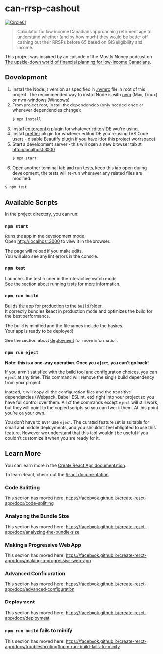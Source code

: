 # can-rrsp-cashout

[![CircleCI](https://circleci.com/gh/danielabar/can-rrsp-cashout.svg?style=svg)](https://circleci.com/gh/danielabar/can-rrsp-cashout)

> Calculator for low income Canadians approaching retirment age to understand whether (and by how much) they would be better off cashing out their RRSPs before 65 based on GIS eligibility and income.

This project was inspired by an episode of the Mostly Money podcast on [The upside-down world of financial planning for low-income Canadians](https://www.stitcher.com/podcast/preet-banerjee/mostly-money-mostly-canadian/e/59296571).

## Development

1. Install the Node.js version as specified in [.nvmrc](.nvmrc) file in root of this project. The recommended way to install Node is with [nvm](https://github.com/nvm-sh/nvm) (Mac, Linux) or [nvm-windows](https://github.com/coreybutler/nvm-windows) (Windows).
2. From project root, install the dependencies (only needed once or whenever dependencies change):
   ```bash
   $ npm install
   ```
3. Install [editorconfig](https://editorconfig.org/) plugin for whatever editor/IDE you're using.
4. Install [prettier](https://prettier.io/) plugin for whatever editor/IDE you're using (VS Code users - disable Beautify plugin if you have itfor this project workspace)
5. Start a development server - this will open a new browser tab at [http://localhost:3000](http://localhost:3000)
   ```bash
   $ npm start
   ```
6. Open another terminal tab and run tests, keep this tab open during development, the tests will re-run whenever any related files are modified:
  ```bash
  $ npm test
  ```

## Available Scripts

In the project directory, you can run:

### `npm start`

Runs the app in the development mode.<br>
Open [http://localhost:3000](http://localhost:3000) to view it in the browser.

The page will reload if you make edits.<br>
You will also see any lint errors in the console.

### `npm test`

Launches the test runner in the interactive watch mode.<br>
See the section about [running tests](https://facebook.github.io/create-react-app/docs/running-tests) for more information.

### `npm run build`

Builds the app for production to the `build` folder.<br>
It correctly bundles React in production mode and optimizes the build for the best performance.

The build is minified and the filenames include the hashes.<br>
Your app is ready to be deployed!

See the section about [deployment](https://facebook.github.io/create-react-app/docs/deployment) for more information.

### `npm run eject`

**Note: this is a one-way operation. Once you `eject`, you can’t go back!**

If you aren’t satisfied with the build tool and configuration choices, you can `eject` at any time. This command will remove the single build dependency from your project.

Instead, it will copy all the configuration files and the transitive dependencies (Webpack, Babel, ESLint, etc) right into your project so you have full control over them. All of the commands except `eject` will still work, but they will point to the copied scripts so you can tweak them. At this point you’re on your own.

You don’t have to ever use `eject`. The curated feature set is suitable for small and middle deployments, and you shouldn’t feel obligated to use this feature. However we understand that this tool wouldn’t be useful if you couldn’t customize it when you are ready for it.

## Learn More

You can learn more in the [Create React App documentation](https://facebook.github.io/create-react-app/docs/getting-started).

To learn React, check out the [React documentation](https://reactjs.org/).

### Code Splitting

This section has moved here: https://facebook.github.io/create-react-app/docs/code-splitting

### Analyzing the Bundle Size

This section has moved here: https://facebook.github.io/create-react-app/docs/analyzing-the-bundle-size

### Making a Progressive Web App

This section has moved here: https://facebook.github.io/create-react-app/docs/making-a-progressive-web-app

### Advanced Configuration

This section has moved here: https://facebook.github.io/create-react-app/docs/advanced-configuration

### Deployment

This section has moved here: https://facebook.github.io/create-react-app/docs/deployment

### `npm run build` fails to minify

This section has moved here: https://facebook.github.io/create-react-app/docs/troubleshooting#npm-run-build-fails-to-minify
